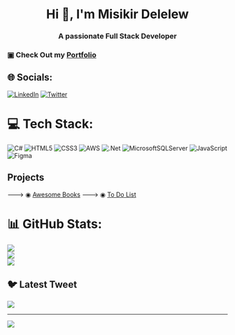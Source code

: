 <h1 align="center">Hi 👋, I'm Misikir Delelew</h1>
<h3 align="center">A passionate Full Stack Developer</h3>
<h3 Currently enrolled in Microverse.</h3>
▣ Check Out my <a href="https://misikirdelelew.github.io/myportfolio.io/">Portfolio</a>


## 🌐 Socials:
[![LinkedIn](https://img.shields.io/badge/LinkedIn-%230077B5.svg?logo=linkedin&logoColor=white)](https://linkedin.com/in/https://linkedin.com/in/https://www.linkedin.com/in/misikir-delelew-114a5946) [![Twitter](https://img.shields.io/badge/Twitter-%231DA1F2.svg?logo=Twitter&logoColor=white)](https://twitter.com/https://twitter.com/https://twitter.com/misikirdelelew) 

# 💻 Tech Stack:
![C#](https://img.shields.io/badge/c%23-%23239120.svg?style=for-the-badge&logo=c-sharp&logoColor=white) ![HTML5](https://img.shields.io/badge/html5-%23E34F26.svg?style=for-the-badge&logo=html5&logoColor=white) ![CSS3](https://img.shields.io/badge/css3-%231572B6.svg?style=for-the-badge&logo=css3&logoColor=white) ![AWS](https://img.shields.io/badge/AWS-%23FF9900.svg?style=for-the-badge&logo=amazon-aws&logoColor=white) ![.Net](https://img.shields.io/badge/.NET-5C2D91?style=for-the-badge&logo=.net&logoColor=white) ![MicrosoftSQLServer](https://img.shields.io/badge/Microsoft%20SQL%20Sever-CC2927?style=for-the-badge&logo=microsoft%20sql%20server&logoColor=white) ![JavaScript](https://img.shields.io/badge/javascript-%23323330.svg?style=for-the-badge&logo=javascript&logoColor=%23F7DF1E) 	![Figma](https://img.shields.io/badge/figma-%23F24E1E.svg?style=for-the-badge&logo=figma&logoColor=white)

## Projects

  ---> ◉ <a href="https://misikirdelelew.github.io/AwsomeBookES6/">Awesome Books</a>
  ---> ◉ <a href="https://misikirdelelew.github.io/to-do-list/dist/">To Do List</a>



# 📊 GitHub Stats:
![](https://github-readme-stats.vercel.app/api?username=misikirdelelew&theme=dark&hide_border=false&include_all_commits=false&count_private=false)<br/>
![](https://github-readme-streak-stats.herokuapp.com/?user=misikirdelelew&theme=dark&hide_border=false)<br/>
![](https://github-readme-stats.vercel.app/api/top-langs/?username=misikirdelelew&theme=dark&hide_border=false&include_all_commits=false&count_private=false&layout=compact)

## 🐦 Latest Tweet
[![](https://gtce.itsvg.in/api?username=https://twitter.com/https://twitter.com/misikirdelelew)](https://github.com/VishwaGauravIn/github-twitter-card-embed)

---
[![](https://visitcount.itsvg.in/api?id=misikirdelelew&icon=0&color=0)](https://visitcount.itsvg.in)

<!-- Proudly created with GPRM ( https://gprm.itsvg.in ) -->
